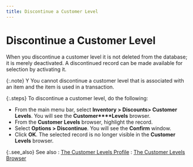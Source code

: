 ```yaml
---
title: Discontinue a Customer Level
---
```


# Discontinue a Customer Level


When you discontinue a customer level it is not deleted from the database;  it is merely deactivated. A discontinued record can be made available  for selection by activating it.


{:.note}
Y You cannot discontinue a customer level that is  associated with an item and the item is used in a transaction.


{:.steps}
To discontinue a customer level, do the following:

- From the main  menu bar, select **Inventory &gt; Discounts&gt; 
 Customer Levels**. You will see the **Customer****Levels** browser.
- From the **Customer** **Levels**  browser, highlight the record.
- Select **Options &gt; Discontinue**. You will see  the **Confirm** window.
- Click **OK**. The selected record is no longer  visible in the **Customer** **Levels** browser.



{:.see_also}
See also
: [The Customer  Levels Profile]({{site.mc_baseurl}}/customer-levels/creating-customer-levels/the_customer_levels_profile.html)
: [The Customer  Levels Browser]({{site.mc_baseurl}}/customer-levels/creating-customer-levels/the_customer_levels_browser.html)
